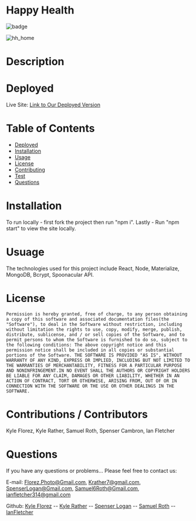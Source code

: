 # Happy Health

  ![badge](https://img.shields.io/badge/License-MIT-Green)

![hh_home](https://user-images.githubusercontent.com/67348654/126404844-910f1294-01b4-4528-8db7-e043bb54a55e.jpg)

# Description

# Deployed
   Live Site: [Link to Our Deployed Version](https://immense-harbor-21762.herokuapp.com/) 

# Table of Contents

* [Deployed](#Deployed)
* [Installation](#Installation)
* [Usage](#Usage)
* [License](#License)
* [Contributing](#Contributions-/-Contributors)
* [Test](#Test)
* [Questions](#Questions)
 
# Installation
To run locally - first fork the project then run "npm i". 
Lastly - Run "npm start" to view the site locally.


# Usuage
The technologies used for this project include React, Node, Materialize, MongoDB, Bcrypt, Spoonacular API. 

# License
    Permission is hereby granted, free of charge, to any person obtaining a copy of this software and associated documentation files(the "Software"), to deal in the Software without restriction, including without limitation the rights to use, copy, modify, merge, publish, distribute, sublicense, and / or sell copies of the Software, and to permit persons to whom the Software is furnished to do so, subject to the following conditions: The above copyright notice and this permission notice shall be included in all copies or substantial portions of the Software. THE SOFTWARE IS PROVIDED "AS IS", WITHOUT WARRANTY OF ANY KIND, EXPRESS OR IMPLIED, INCLUDING BUT NOT LIMITED TO THE WARRANTIES OF MERCHANTABILITY, FITNESS FOR A PARTICULAR PURPOSE AND NONINFRINGEMENT.IN NO EVENT SHALL THE AUTHORS OR COPYRIGHT HOLDERS BE LIABLE FOR ANY CLAIM, DAMAGES OR OTHER LIABILITY, WHETHER IN AN ACTION OF CONTRACT, TORT OR OTHERWISE, ARISING FROM, OUT OF OR IN CONNECTION WITH THE SOFTWARE OR THE USE OR OTHER DEALINGS IN THE SOFTWARE.

# Contributions / Contributors
Kyle Florez, Kyle Rather, Samuel Roth, Spenser Cambron, Ian Fletcher

# Questions
If you have any questions or problems... Please feel free to contact us:

E-mail: Florez.Photo@Gmail.com, Krather7@gmail.com, SpenserLogan@Gmail.com, Samuel6Roth@Gmail.com, ianfletcher314@gmail.com           

Github: [Kyle Florez](https://github.com/SLUDGE-GIT) -- [Kyle Rather](https://github.com/krather7) -- [Spenser Logan](https://github.com/spenserlogan) -- [Samuel Roth](https://github.com/samuel6roth) -- [IanFletcher](https://github.com/ianfletcher314)

